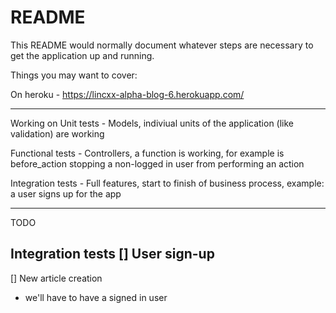 # README

This README would normally document whatever steps are necessary to get the
application up and running.

Things you may want to cover:

On heroku - https://lincxx-alpha-blog-6.herokuapp.com/

---------

Working on 
Unit tests - Models, indiviual units of the application (like validation) are working

Functional tests - Controllers, a function is working, for example is before_action stopping a non-logged in user from performing an action

Integration tests - Full features, start to finish of business process, example: a user signs up for the app


------
TODO

Integration tests
[] User sign-up
   - 
[] New article creation 
   - we'll have to have a signed in user
